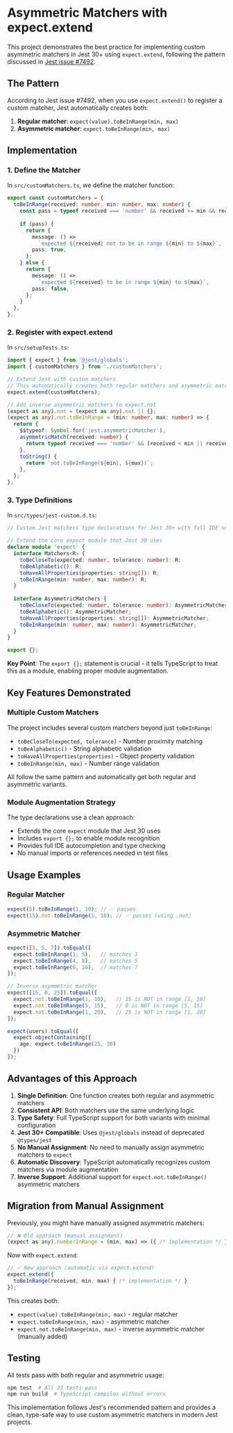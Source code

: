 # Asymmetric Matchers with expect.extend

This project demonstrates the best practice for implementing custom asymmetric matchers in Jest 30+ using `expect.extend`, following the pattern discussed in [Jest issue #7492](https://github.com/jestjs/jest/issues/7492).

## The Pattern

According to Jest issue #7492, when you use `expect.extend()` to register a custom matcher, Jest automatically creates both:

1. **Regular matcher**: `expect(value).toBeInRange(min, max)`
2. **Asymmetric matcher**: `expect.toBeInRange(min, max)`

## Implementation

### 1. Define the Matcher

In `src/customMatchers.ts`, we define the matcher function:

```typescript
export const customMatchers = {
  toBeInRange(received: number, min: number, max: number) {
    const pass = typeof received === 'number' && received >= min && received <= max;
    
    if (pass) {
      return {
        message: () => 
          `expected ${received} not to be in range ${min} to ${max}`,
        pass: true,
      };
    } else {
      return {
        message: () => 
          `expected ${received} to be in range ${min} to ${max}`,
        pass: false,
      };
    }
  },
};
```

### 2. Register with expect.extend

In `src/setupTests.ts`:

```typescript
import { expect } from '@jest/globals';
import { customMatchers } from './customMatchers';

// Extend Jest with custom matchers
// This automatically creates both regular matchers and asymmetric matchers
expect.extend(customMatchers);

// Add inverse asymmetric matchers to expect.not
(expect as any).not = (expect as any).not || {};
(expect as any).not.toBeInRange = (min: number, max: number) => {
  return {
    $$typeof: Symbol.for('jest.asymmetricMatcher'),
    asymmetricMatch(received: number) {
      return typeof received === 'number' && (received < min || received > max);
    },
    toString() {
      return `not.toBeInRange(${min}, ${max})`;
    },
  };
};
```

### 3. Type Definitions

In `src/types/jest-custom.d.ts`:

```typescript
// Custom Jest matchers type declarations for Jest 30+ with full IDE support

// Extend the core expect module that Jest 30 uses
declare module 'expect' {
  interface Matchers<R> {
    toBeCloseTo(expected: number, tolerance: number): R;
    toBeAlphabetic(): R;
    toHaveAllProperties(properties: string[]): R;
    toBeInRange(min: number, max: number): R;
  }
  
  interface AsymmetricMatchers {
    toBeCloseTo(expected: number, tolerance: number): AsymmetricMatcher;
    toBeAlphabetic(): AsymmetricMatcher;
    toHaveAllProperties(properties: string[]): AsymmetricMatcher;
    toBeInRange(min: number, max: number): AsymmetricMatcher;
  }
}

export {};
```

**Key Point**: The `export {};` statement is crucial - it tells TypeScript to treat this as a module, enabling proper module augmentation.

## Key Features Demonstrated

### Multiple Custom Matchers
The project includes several custom matchers beyond just `toBeInRange`:

- `toBeCloseTo(expected, tolerance)` - Number proximity matching
- `toBeAlphabetic()` - String alphabetic validation  
- `toHaveAllProperties(properties)` - Object property validation
- `toBeInRange(min, max)` - Number range validation

All follow the same pattern and automatically get both regular and asymmetric variants.

### Module Augmentation Strategy
The type declarations use a clean approach:
- Extends the core `expect` module that Jest 30 uses
- Includes `export {};` to enable module recognition
- Provides full IDE autocompletion and type checking
- No manual imports or references needed in test files

## Usage Examples

### Regular Matcher
```typescript
expect(5).toBeInRange(1, 10); // ✅ passes
expect(15).not.toBeInRange(1, 10); // ✅ passes (using .not)
```

### Asymmetric Matcher
```typescript
expect([3, 5, 7]).toEqual([
  expect.toBeInRange(1, 5),   // matches 3
  expect.toBeInRange(4, 8),   // matches 5  
  expect.toBeInRange(6, 10),  // matches 7
]);

// Inverse asymmetric matcher
expect([15, 0, 25]).toEqual([
  expect.not.toBeInRange(1, 10),   // 15 is NOT in range [1, 10]
  expect.not.toBeInRange(5, 15),   // 0 is NOT in range [5, 15]
  expect.not.toBeInRange(1, 20),   // 25 is NOT in range [1, 20]
]);

expect(users).toEqual([
  expect.objectContaining({
    age: expect.toBeInRange(25, 30)
  })
]);
```

## Advantages of this Approach

1. **Single Definition**: One function creates both regular and asymmetric matchers
2. **Consistent API**: Both matchers use the same underlying logic
3. **Type Safety**: Full TypeScript support for both variants with minimal configuration
4. **Jest 30+ Compatible**: Uses `@jest/globals` instead of deprecated `@types/jest`
5. **No Manual Assignment**: No need to manually assign asymmetric matchers to `expect`
6. **Automatic Discovery**: TypeScript automatically recognizes custom matchers via module augmentation
7. **Inverse Support**: Additional support for `expect.not.toBeInRange()` asymmetric matchers

## Migration from Manual Assignment

Previously, you might have manually assigned asymmetric matchers:

```typescript
// ❌ Old approach (manual assignment)
(expect as any).numberInRange = (min, max) => ({ /* implementation */ });
```

Now with `expect.extend`:

```typescript
// ✅ New approach (automatic via expect.extend)
expect.extend({
  toBeInRange(received, min, max) { /* implementation */ }
});
```

This creates both:
- `expect(value).toBeInRange(min, max)` - regular matcher
- `expect.toBeInRange(min, max)` - asymmetric matcher
- `expect.not.toBeInRange(min, max)` - inverse asymmetric matcher (manually added)

## Testing

All tests pass with both regular and asymmetric usage:

```bash
npm test  # All 23 tests pass
npm run build  # TypeScript compiles without errors
```

This implementation follows Jest's recommended pattern and provides a clean, type-safe way to use custom asymmetric matchers in modern Jest projects.
